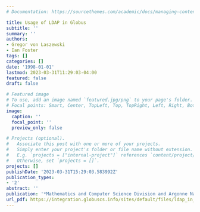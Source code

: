 ```yaml
---
# Documentation: https://sourcethemes.com/academic/docs/managing-content/

title: Usage of LDAP in Globus
subtitle: ''
summary: ''
authors:
- Gregor von Laszewski
- Ian Foster
tags: []
categories: []
date: '1998-01-01'
lastmod: 2023-03-31T11:29:03-04:00
featured: false
draft: false

# Featured image
# To use, add an image named `featured.jpg/png` to your page's folder.
# Focal points: Smart, Center, TopLeft, Top, TopRight, Left, Right, BottomLeft, Bottom, BottomRight.
image:
  caption: ''
  focal_point: ''
  preview_only: false

# Projects (optional).
#   Associate this post with one or more of your projects.
#   Simply enter your project's folder or file name without extension.
#   E.g. `projects = ["internal-project"]` references `content/project/deep-learning/index.md`.
#   Otherwise, set `projects = []`.
projects: []
publishDate: '2023-03-31T15:29:03.583992Z'
publication_types:
- '2'
abstract: ''
publication: '*Mathematics and Computer Science Division and Argonne National Laboratory*'
url_pdf: https://integration.globuscs.info/sites/default/files/ldap_in_globus.pdf
---
```

